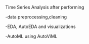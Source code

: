 Time Series Analysis after performing

-data preprocessing,cleaning

-EDA, AutoEDA and visualizations

-AutoML using AutoViML
